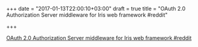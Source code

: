 +++
date = "2017-01-13T22:00:10+03:00"
draft = true
title = "OAuth 2.0 Authorization Server middleware for Iris web framework  #reddit"

+++

<p><a href="https://t.co/dVSXSeCmh2">OAuth 2.0 Authorization Server middleware for Iris web framework  #reddit</a></p>
